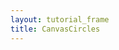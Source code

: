 ```yaml
---
layout: tutorial_frame
title: CanvasCircles
---
```

<script type="module">
	import L, {Map, GridLayer} from 'leaflet';

	const map = new Map('map', {
		center: [0, 0],
		zoom: 0
	});

	GridLayer.CanvasCircles = GridLayer.extend({
		createTile(coords) {
			const tile = document.createElement('canvas');

			const tileSize = this.getTileSize();
			tile.setAttribute('width', tileSize.x);
			tile.setAttribute('height', tileSize.y);

			const ctx = tile.getContext('2d');

			// Draw whatever is needed in the canvas context
			// For example, circles which get bigger as we zoom in
			ctx.arc(tileSize.x / 2, tileSize.x / 2, 4 + coords.z * 4, 0, 2 * Math.PI, false);
			ctx.fill();

			return tile;
		}
	});

	const cavasGridLayer = new GridLayer.CanvasCircles();
	map.addLayer(cavasGridLayer);

	globalThis.L = L; // only for debugging in the developer console
	globalThis.map = map; // only for debugging in the developer console
</script>
